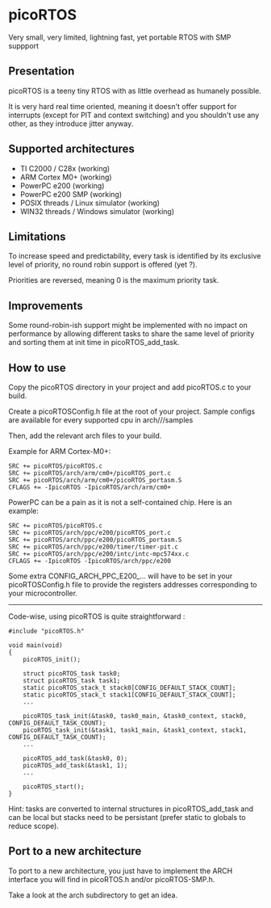 # picoRTOS
Very small, very limited, lightning fast, yet portable RTOS with SMP suppport

## Presentation
picoRTOS is a teeny tiny RTOS with as little overhead as humanely possible.

It is very hard real time oriented, meaning it doesn't offer support for interrupts
(except for PIT and context switching) and you shouldn't use any other, as they introduce
jitter anyway.

## Supported architectures

 - TI C2000 / C28x (working)
 - ARM Cortex M0+ (working)
 - PowerPC e200 (working)
 - PowerPC e200 SMP (working)
 - POSIX threads / Linux simulator (working)
 - WIN32 threads / Windows simulator (working)

## Limitations
To increase speed and predictability, every task is identified by its exclusive
level of priority, no round robin support is offered (yet ?).

Priorities are reversed, meaning 0 is the maximum priority task.

## Improvements
Some round-robin-ish support might be implemented with no impact on performance
by allowing different tasks to share the same level of priority and sorting
them at init time in picoRTOS_add_task.

## How to use
Copy the picoRTOS directory in your project and add picoRTOS.c to your build.

Create a picoRTOSConfig.h file at the root of your project.
Sample configs are available for every supported cpu in arch///samples

Then, add the relevant arch files to your build.

Example for ARM Cortex-M0+:

    SRC += picoRTOS/picoRTOS.c
    SRC += picoRTOS/arch/arm/cm0+/picoRTOS_port.c
    SRC += picoRTOS/arch/arm/cm0+/picoRTOS_portasm.S
    CFLAGS += -IpicoRTOS -IpicoRTOS/arch/arm/cm0+

PowerPC can be a pain as it is not a self-contained chip. Here is an example:

    SRC += picoRTOS/picoRTOS.c
    SRC += picoRTOS/arch/ppc/e200/picoRTOS_port.c
    SRC += picoRTOS/arch/ppc/e200/picoRTOS_portasm.S
    SRC += picoRTOS/arch/ppc/e200/timer/timer-pit.c
    SRC += picoRTOS/arch/ppc/e200/intc/intc-mpc574xx.c
    CFLAGS += -IpicoRTOS -IpicoRTOS/arch/ppc/e200

Some extra CONFIG_ARCH_PPC_E200_... will have to be set in your picoRTOSConfig.h
file to provide the registers addresses corresponding to your microcontroller.

---

Code-wise, using picoRTOS is quite straightforward :

    #include "picoRTOS.h"
    
    void main(void)
    {
        picoRTOS_init();
    
        struct picoRTOS_task task0;
        struct picoRTOS_task task1;
        static picoRTOS_stack_t stack0[CONFIG_DEFAULT_STACK_COUNT];
        static picoRTOS_stack_t stack1[CONFIG_DEFAULT_STACK_COUNT];
        ...
    
        picoRTOS_task_init(&task0, task0_main, &task0_context, stack0, CONFIG_DEFAULT_TASK_COUNT);
        picoRTOS_task_init(&task1, task1_main, &task1_context, stack1, CONFIG_DEFAULT_TASK_COUNT);
        ...
    
        picoRTOS_add_task(&task0, 0);
        picoRTOS_add_task(&task1, 1);
        ...
    
        picoRTOS_start();
    }

Hint: tasks are converted to internal structures in picoRTOS_add_task and can be local
but stacks need to be persistant (prefer static to globals to reduce scope).

## Port to a new architecture

To port to a new architecture, you just have to implement the ARCH interface you
will find in picoRTOS.h and/or picoRTOS-SMP.h.

Take a look at the arch subdirectory to get an idea.
